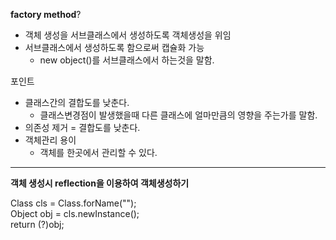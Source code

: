 **factory method**?<br>
 - 객체 생성을 서브클래스에서 생성하도록 객체생성을 위임<br>
 - 서브클래스에서 생성하도록 함으로써 캡슐화 가능<br>
    - new object()를 서브클래스에서 하는것을 말함.

포인트
 - 클래스간의 결합도를 낮춘다.
    - 클래스변경점이 발생했을때 다른 클래스에 얼마만큼의 영향을 주는가를 말함.
 - 의존성 제거 = 결합도를 낮춘다.
 - 객체관리 용이
    - 객체를 한곳에서 관리할 수 있다.

****
**객체 생성시 reflection을 이용하여 객체생성하기**<br>

Class<T> cls = Class.forName("");<br>
Object obj = cls.newInstance();<br>
return (?)obj;<br><br>

